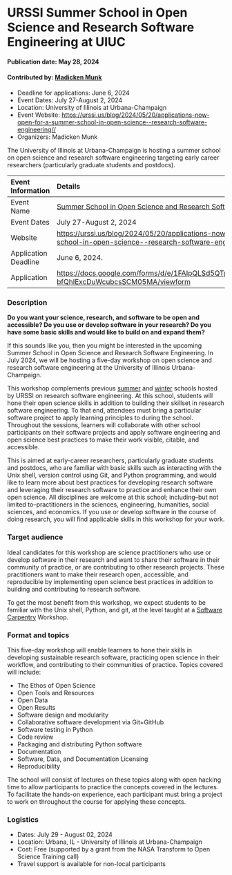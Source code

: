 # URSSI Summer School in Open Science and Research Software Engineering at UIUC

#### Publication date: May 28, 2024

#### Contributed by: [Madicken Munk](https://github.com/munkm)

- Deadline for applications: June 6, 2024
- Event Dates: July 27-August 2, 2024
- Location: University of Illinois at Urbana-Champaign
- Event Website: https://urssi.us/blog/2024/05/20/applications-now-open-for-a-summer-school-in-open-science--research-software-engineering//
- Organizers: Madicken Munk

<!-- begin deck text -->
The University of Illinois at Urbana-Champaign is hosting a summer school on open science and research software engineering targeting early career researchers (particularly graduate students and postdocs).
<!-- end deck text -->

Event Information | Details
:--- | :---			   
Event Name | [Summer School in Open Science and Research Software Engineering](https://urssi.us/blog/2024/05/20/applications-now-open-for-a-summer-school-in-open-science--research-software-engineering/)
Event Dates| July 27-August 2, 2024
Website | https://urssi.us/blog/2024/05/20/applications-now-open-for-a-summer-school-in-open-science--research-software-engineering/
Application Deadline | June 6, 2024.
Application | https://docs.google.com/forms/d/e/1FAIpQLSd5QTp4tkoawc09ioOXPAfN3Y-bfQhIExcDuWcubcsSCM05MA/viewform

### Description

**Do you want your science, research, and software to be open and accessible? Do you use or develop software in your research? Do you have some basic skills and would like to build on and expand them?**

If this sounds like you, then you might be interested in the upcoming Summer School in Open Science and Research Software Engineering. In July 2024, we will be hosting a five-day workshop on open science and research software engineering at the University of Illinois Urbana-Champaign.

This workshop complements previous [summer](https://urssi.us/blog/2024/02/29/applications-now-open-for-the-2024-urssi-summer-school-in-research-software-engineering/) and [winter](https://urssi.us/blog/2023/10/31/applications-now-open-for-the-2024-urssi-winter-school-in-research-software-engineering/) schools hosted by URSSI on research software engineering. At this school, students will hone their open science skills in addition to building their skillset in research software engineering. To that end, attendees must bring a particular software project to apply learning principles to during the school. Throughout the sessions, learners will collaborate with other school participants on their software projects and apply software engineering and open science best practices to make their work visible, citable, and accessible.

This is aimed at early-career researchers, particularly graduate students and postdocs, who are familiar with basic skills such as interacting with the Unix shell, version control using Git, and Python programming, and would like to learn more about best practices for developing research software and leveraging their research software to practice and enhance their own open science. All disciplines are welcome at this school; including–but not limited to–practitioners in the sciences, engineering, humanities, social sciences, and economics.
If you use or develop software in the course of doing research, you will find applicable skills in this workshop for your work.

### Target audience

Ideal candidates for this workshop are science practitioners who use or develop software in their research and want to share their software in their community of practice, or are contributing to other research projects. These practitioners want to make their research open, accessible, and reproducible by implementing open science best practices in addition to building and contributing to research software.

To get the most benefit from this workshop, we expect students to be familiar with the Unix shell, Python, and git, at the level taught at a [Software Carpentry](https://software-carpentry.org/) Workshop.

### Format and topics

This five-day workshop will enable learners to hone their skills in developing sustainable research software, practicing open science in their workflow, and contributing to their communities of practice. Topics covered will include:

- The Ethos of Open Science
- Open Tools and Resources
- Open Data
- Open Results
- Software design and modularity
- Collaborative software development via Git+GitHub
- Software testing in Python
- Code review
- Packaging and distributing Python software
- Documentation
- Software, Data, and Documentation Licensing
- Reproducibility

The school will consist of lectures on these topics along with open hacking time to allow participants to practice the concepts covered in the lectures. To facilitate the hands-on experience, each participant must bring a project to work on throughout the course for applying these concepts.

### Logistics

- Dates: July 29 - August 02, 2024
- Location: Urbana, IL - University of Illinois at Urbana-Champaign
- Cost: Free (supported by a grant from the NASA Transform to Open Science Training call)
- Travel support is available for non-local participants

<!---
Publish: yes
Topics: in-person learning, software engineering, design, strategies for more effective teams, peer code review, release and deployment, documentation, licensing, reproducibility
--->

